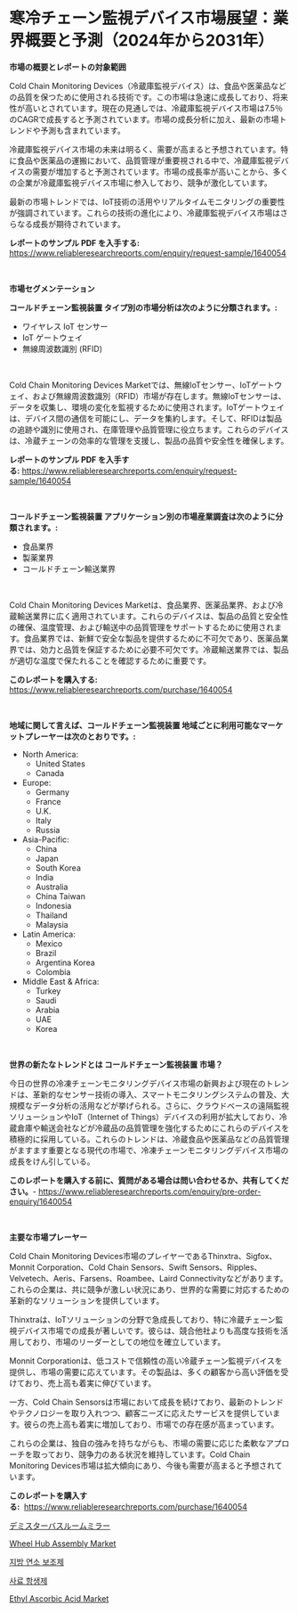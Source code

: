 <p><h1>寒冷チェーン監視デバイス市場展望：業界概要と予測（2024年から2031年）</h1></p><p><strong>市場の概要とレポートの対象範囲</strong></p>
<p><p>Cold Chain Monitoring Devices（冷蔵庫監視デバイス）は、食品や医薬品などの品質を保つために使用される技術です。この市場は急速に成長しており、将来性が高いとされています。現在の見通しでは、冷蔵庫監視デバイス市場は7.5％のCAGRで成長すると予測されています。市場の成長分析に加え、最新の市場トレンドや予測も含まれています。</p><p>冷蔵庫監視デバイス市場の未来は明るく、需要が高まると予想されています。特に食品や医薬品の運搬において、品質管理が重要視される中で、冷蔵庫監視デバイスの需要が増加すると予測されています。市場の成長率が高いことから、多くの企業が冷蔵庫監視デバイス市場に参入しており、競争が激化しています。</p><p>最新の市場トレンドでは、IoT技術の活用やリアルタイムモニタリングの重要性が強調されています。これらの技術の進化により、冷蔵庫監視デバイス市場はさらなる成長が期待されています。</p></p>
<p><strong>レポートのサンプル PDF を入手する:</strong> <a href="https://www.reliableresearchreports.com/enquiry/request-sample/1640054">https://www.reliableresearchreports.com/enquiry/request-sample/1640054</a></p>
<p>&nbsp;</p>
<p><strong>市場セグメンテーション</strong></p>
<p><strong>コールドチェーン監視装置 タイプ別の市場分析は次のように分類されます。:</strong></p>
<p><ul><li>ワイヤレス IoT センサー</li><li>IoT ゲートウェイ</li><li>無線周波数識別 (RFID)</li></ul></p>
<p>&nbsp;</p>
<p><p>Cold Chain Monitoring Devices Marketでは、無線IoTセンサー、IoTゲートウェイ、および無線周波数識別（RFID）市場が存在します。無線IoTセンサーは、データを収集し、環境の変化を監視するために使用されます。IoTゲートウェイは、デバイス間の通信を可能にし、データを集約します。そして、RFIDは製品の追跡や識別に使用され、在庫管理や品質管理に役立ちます。これらのデバイスは、冷蔵チェーンの効率的な管理を支援し、製品の品質や安全性を確保します。</p></p>
<p><strong>レポートのサンプル PDF を入手する:</strong>&nbsp;<a href="https://www.reliableresearchreports.com/enquiry/request-sample/1640054">https://www.reliableresearchreports.com/enquiry/request-sample/1640054</a></p>
<p>&nbsp;</p>
<p><strong> コールドチェーン監視装置 アプリケーション別の市場産業調査は次のように分類されます。:</strong></p>
<p><ul><li>食品業界</li><li>製薬業界</li><li>コールドチェーン輸送業界</li></ul></p>
<p>&nbsp;</p>
<p><p>Cold Chain Monitoring Devices Marketは、食品業界、医薬品業界、および冷蔵輸送業界に広く適用されています。これらのデバイスは、製品の品質と安全性の確保、温度管理、および輸送中の品質管理をサポートするために使用されます。食品業界では、新鮮で安全な製品を提供するために不可欠であり、医薬品業界では、効力と品質を保証するために必要不可欠です。冷蔵輸送業界では、製品が適切な温度で保たれることを確認するために重要です。</p></p>
<p><strong>このレポートを購入する:</strong>&nbsp; <a href="https://www.reliableresearchreports.com/purchase/1640054">https://www.reliableresearchreports.com/purchase/1640054</a></p>
<p>&nbsp;</p>
<p><strong>地域に関して言えば、コールドチェーン監視装置 地域ごとに利用可能なマーケットプレーヤーは次のとおりです。:</strong></p>
<p><ul>
    <li>
        North America:
        <ul>
            <li>United States</li>
            <li>Canada</li>
        </ul>
    </li>
    <li>
        Europe:
        <ul>
            <li>Germany</li>
            <li>France</li>
            <li>U.K.</li>
            <li>Italy</li>
            <li>Russia</li>
        </ul>
    </li>
    <li>
        Asia-Pacific:
        <ul>
            <li>China</li>
            <li>Japan</li>
            <li>South Korea</li>
            <li>India</li>
            <li>Australia</li>
            <li>China Taiwan</li>
            <li>Indonesia</li>
            <li>Thailand</li>
            <li>Malaysia</li>
        </ul>
    </li>
    <li>
        Latin America:
        <ul>
            <li>Mexico</li>
            <li>Brazil</li>
            <li>Argentina Korea</li>
            <li>Colombia</li>
        </ul>
    </li>
    <li>
        Middle East & Africa:
        <ul>
            <li>Turkey</li>
            <li>Saudi</li>
            <li>Arabia</li>
            <li>UAE</li>
            <li>Korea</li>
        </ul>
    </li>
    </ul></p>
<p>&nbsp;</p>
<p><strong>世界の新たなトレンドとは コールドチェーン監視装置 市場？</strong></p>
<p><p>今日の世界の冷凍チェーンモニタリングデバイス市場の新興および現在のトレンドは、革新的なセンサー技術の導入、スマートモニタリングシステムの普及、大規模なデータ分析の活用などが挙げられる。さらに、クラウドベースの遠隔監視ソリューションやIoT（Internet of Things）デバイスの利用が拡大しており、冷蔵倉庫や輸送会社などが冷蔵品の品質管理を強化するためにこれらのデバイスを積極的に採用している。これらのトレンドは、冷蔵食品や医薬品などの品質管理がますます重要となる現代の市場で、冷凍チェーンモニタリングデバイス市場の成長をけん引している。</p></p>
<p><strong>このレポートを購入する前に、質問がある場合は問い合わせるか、共有してください。</strong>- <a href="https://www.reliableresearchreports.com/enquiry/pre-order-enquiry/1640054">https://www.reliableresearchreports.com/enquiry/pre-order-enquiry/1640054</a></p>
<p>&nbsp;</p>
<p><strong>主要な市場プレーヤー</strong></p>
<p><p>Cold Chain Monitoring Devices市場のプレイヤーであるThinxtra、Sigfox、Monnit Corporation、Cold Chain Sensors、Swift Sensors、Ripples、Velvetech、Aeris、Farsens、Roambee、Laird Connectivityなどがあります。これらの企業は、共に競争が激しい状況にあり、世界的な需要に対応するための革新的なソリューションを提供しています。</p><p>Thinxtraは、IoTソリューションの分野で急成長しており、特に冷蔵チェーン監視デバイス市場での成長が著しいです。彼らは、競合他社よりも高度な技術を活用しており、市場のリーダーとしての地位を確立しています。</p><p>Monnit Corporationは、低コストで信頼性の高い冷蔵チェーン監視デバイスを提供し、市場の需要に応えています。その製品は、多くの顧客から高い評価を受けており、売上高も着実に伸びています。</p><p>一方、Cold Chain Sensorsは市場において成長を続けており、最新のトレンドやテクノロジーを取り入れつつ、顧客ニーズに応えたサービスを提供しています。彼らの売上高も着実に増加しており、市場での存在感が高まっています。</p><p>これらの企業は、独自の強みを持ちながらも、市場の需要に応じた柔軟なアプローチを取っており、競争力のある状況を維持しています。Cold Chain Monitoring Devices市場は拡大傾向にあり、今後も需要が高まると予想されています。</p></p>
<p><strong>このレポートを購入する:</strong>&nbsp;&nbsp;<a href="https://www.reliableresearchreports.com/purchase/1640054">https://www.reliableresearchreports.com/purchase/1640054</a></p>
<p><p><a href="https://github.com/ReganWisoky2023/Market-Research-Report-List-1/blob/main/22951229502.md">デミスターバスルームミラー</a></p><p><a href="https://issuu.com/reportprime-2/docs/wheel-hub-assembly-market-size-2030.pptx">Wheel Hub Assembly Market</a></p><p><a href="https://github.com/oajzkywllm460/Market-Research-Report-List-1/blob/main/75111578747.md">지방 연소 보조제</a></p><p><a href="https://github.com/vsr06p4p49/Market-Research-Report-List-1/blob/main/98312338748.md">사료 항생제</a></p><p><a href="https://skillful-vermicelli-b89.notion.site/Ethyl-Ascorbic-Acid-Market-Size-Evaluating-its-Market-Trends-Growth-and-Projections-2024-2031-3742cface5a9442a990228c6eb1824cb">Ethyl Ascorbic Acid Market</a></p></p>